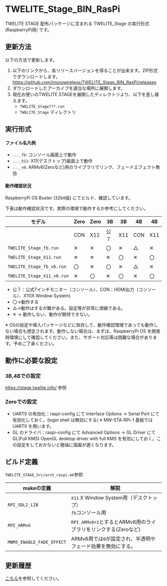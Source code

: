 # TWELITE_Stage_BIN_RasPi

TWELITE STAGE 配布パッケージに含まれる TWELITE_Stage の実行形式 (RaspberryPi用) です。



## 更新方法

以下の方法で更新します。

1. 以下のリンクから、各リリースバージョンを得ることが出来ます。ZIP形式でダウンロードします。
   https://github.com/monowireless/TWELITE_Stage_BIN_RasPi/releases
2. ダウンロードしたアーカイブを適当な場所に展開します。
3. 現在お使いのTWELITE STAGEを展開したディレクトリより、以下を差し替えます。
   - `TWELITE_Stage???.run`
   - `TWELITE_Stage` ディレクトリ



## 実行形式

#### ファイル名凡例

* `..._fb`: コンソール画面上で動作
* `..._X11`: X11(デスクトップ)画面上で動作
* `..._v6`: ARMv6(Zeroなど)用のライブラリでリンク、フェードエフェクト無効



####  動作確認状況

RaspberryPi OS Buster (32bit版) にてビルド、確認しています。

下表は動作確認状況です。実際の環境で動作するか参考にしてください。

| モデル                     | Zero | Zero | 3B   | 3B   | 4B   | 4B   |
| -------------------------- | ---- | ---- | ---- | ---- | ---- | ---- |
|                            | CON  | X11  | 公７ | X11  | CON  | X11  |
| `TWELITE_Stage_fb.run`     | ✕    | ✕    | 〇   | ✕    | △    | ✕    |
| `TWELITE_Stage_X11.run`    | ✕    | ✕    | ✕    | 〇   | ✕    | 〇   |
| `TWELITE_Stage_fb_v6.run`  | 〇   | ✕    | 〇   | ✕    | △    | ✕    |
| `TWELITE_Stage_X11_v6.run` | ✕    | 〇   | ✕    | 〇   | ✕    | 〇   |

* 公７：公式7インチモニター（コンソール）、CON：HDMI出力（コンソール）、X11(X Window System)
* 〇→動作する
* △→動作はするが難がある。設定等が非常に煩雑である。
* ✕ → 動作しない、動作が期待できない。



※ OSの設定や導入パッケージなどに依存して、動作確認環境であっても動作しない場合も想定されます。動作しない場合は、まずは、RaspberryPi OS を開発時環境にして確認してください。また、サポート対応等は困難な場合があります。予めご了承ください。



## 動作に必要な設定

### 3B,4Bでの設定

https://stage.twelite.info/ 参照



### Zeroでの設定

* UART0 の有効化：raspi-config にて Interface Options -> Serial Port にて有効化しておく。(login shell は無効にする)
  ※ MW-STA-RPi-1 基板では UART0 を用います。
* GL のドライバ：raspi-config にて Advanced Options -> GL Driver にて GL(Full KMS) OpenGL desktop driver with full KMS を有効にしておく。この設定をしておかないと極端に描画が遅くなります。



## ビルド定義

`TWELITE_STAGE_Src/arch_raspi.mk`参照



| makeの定義                | 解説                                                         |
| ------------------------- | ------------------------------------------------------------ |
| `RPI_SDL2_LIB`            | `X11` X Window System用（デスクトップ）<br />`fb`コンソール用 |
| `RPI_ARMv6`               | `RPI_ARMv6=1`とするとARMv6用のライブラリをリンクする(Zeroなど) |
| `MWM5_ENABLE_FADE_EFFECT` | ARMv6用では`0`が設定され、半透明やフェード効果を無効にする。 |



## 更新履歴

[こちら](ReleaseNotes.md)を参照してください。